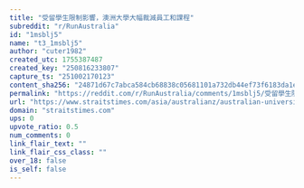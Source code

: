 ```yaml
---
title: "受留學生限制影響，澳洲大學大幅裁減員工和課程"
subreddit: "r/RunAustralia"
id: "1msblj5"
name: "t3_1msblj5"
author: "cuter1982"
created_utc: 1755387487
created_key: "250816233807"
capture_ts: "251002170123"
content_sha256: "24871d67c7abca584cb68838c05681101a732db44ef73f6183da1e96f07d74b4"
permalink: "https://reddit.com/r/RunAustralia/comments/1msblj5/受留學生限制影響澳洲大學大幅裁減員工和課程/"
url: "https://www.straitstimes.com/asia/australianz/australian-universities-slash-staff-courses-as-rising-wages-and-foreign-student-curbs-hit"
domain: "straitstimes.com"
ups: 0
upvote_ratio: 0.5
num_comments: 0
link_flair_text: ""
link_flair_css_class: ""
over_18: false
is_self: false
---
```


